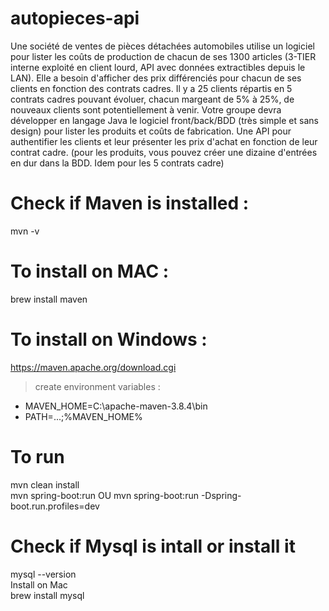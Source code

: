 # autopieces-api
Une société de ventes de pièces détachées automobiles utilise un logiciel pour lister les coûts de production de chacun de ses 1300 articles (3-TIER interne exploité en client lourd, API avec données extractibles depuis le LAN). Elle a besoin d'afficher des prix différenciés pour chacun de ses clients en fonction des contrats cadres. Il y a 25 clients répartis en 5 contrats cadres pouvant évoluer, chacun margeant de 5% à 25%, de nouveaux clients sont potentiellement à venir. Votre groupe devra développer en langage Java le logiciel front/back/BDD (très simple et sans design) pour lister les produits et coûts de fabrication. Une API pour authentifier les clients et leur présenter les prix d'achat en fonction de leur contrat cadre. (pour les produits, vous pouvez créer une dizaine d'entrées en dur dans la BDD. Idem pour les 5 contrats cadre)

# Check if Maven is installed :

mvn -v

# To install on MAC : 
brew install maven

# To install on Windows :
https://maven.apache.org/download.cgi
> create environment variables :
* MAVEN_HOME=C:\apache-maven-3.8.4\bin
* PATH=...;%MAVEN_HOME%

# To run 
mvn clean install </br>
mvn spring-boot:run OU mvn spring-boot:run -Dspring-boot.run.profiles=dev

# Check if Mysql is intall or install it
mysql --version </br>
Install on Mac </br>
brew install mysql


